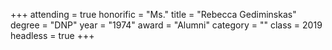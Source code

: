 +++
attending = true
honorific = "Ms."
title     = "Rebecca Gediminskas"
degree    = "DNP"
year      = "1974"
award     = "Alumni"
category  = ""
class     = 2019
headless  = true
+++
